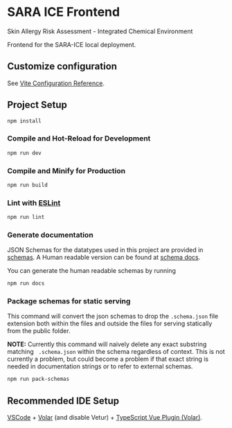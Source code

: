 # SARA ICE Frontend
Skin Allergy Risk Assessment - Integrated Chemical Environment

Frontend for the SARA-ICE local deployment.

## Customize configuration

See [Vite Configuration Reference](https://vitejs.dev/config/).


## Project Setup

```sh
npm install
```

### Compile and Hot-Reload for Development

```sh
npm run dev
```

### Compile and Minify for Production

```sh
npm run build
```

### Lint with [ESLint](https://eslint.org/)

```sh
npm run lint
```

### Generate documentation
JSON Schemas for the datatypes used in this project are provided in [schemas](/src/assets/schemas). A Human readable version can be found at [schema docs](public/docs/schemas/).

You can generate the human readable schemas by running 
```sh
npm run docs
```

### Package schemas for static serving
This command will convert the json schemas to drop the `.schema.json` file extension both 
within the files and outside the files for serving statically from the public folder.

**NOTE:** Currently this command will naively delete any exact substring matching `
.schema.json` within the schema regardless of context. This is not currently a problem, 
but could become a problem if that exact string is needed in documentation strings or to 
refer to external schemas.

```sh
npm run pack-schemas
```

## Recommended IDE Setup

[VSCode](https://code.visualstudio.com/) + [Volar](https://marketplace.visualstudio.com/items?itemName=Vue.volar) (and disable Vetur) + [TypeScript Vue Plugin (Volar)](https://marketplace.visualstudio.com/items?itemName=Vue.vscode-typescript-vue-plugin).
